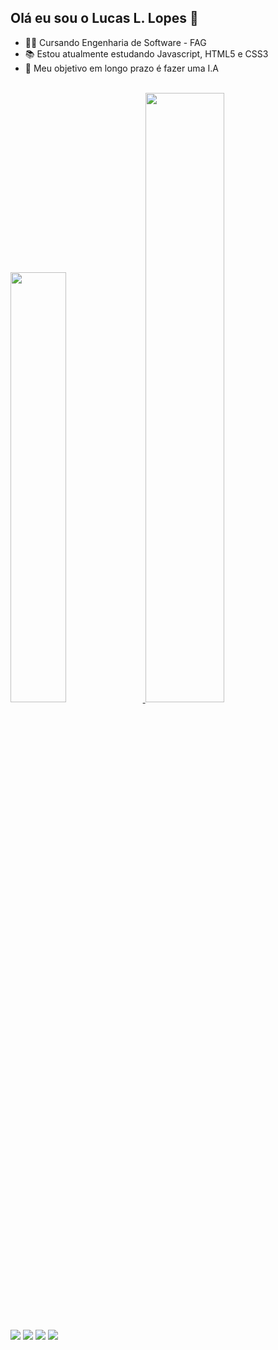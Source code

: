## Olá eu sou o Lucas L. Lopes 👋

- 👨‍💻 Cursando Engenharia de Software - FAG
- 📚 Estou atualmente estudando Javascript, HTML5 e CSS3
- 🤖 Meu objetivo em longo prazo é fazer uma I.A
<br>
<div>
  <a href="https://github.com/Lucasleallopes">
  <img width="42%" src="https://github-readme-stats.vercel.app/api?username=Lucasleallopes&show_icons=true&theme=tokyonight&include_all_commits=true&count_private=true"/>
  <img width="50%" src="https://github-readme-stats.vercel.app/api/top-langs/?username=Lucasleallopes&layout=compact&langs_count=7&theme=tokyonight"/>
</div>
 
  ##
 
<div> 
   <a href="https://www.youtube.com/channel/UCo3wiEV19C4tF8FX8YlNZMw" target="_blank"><img src="https://img.shields.io/badge/YouTube-FF0000?style=for-the-badge&logo=youtube&logoColor=white" target="_blank"></a>
  <a href="https://instagram.com/_lucasleallopes" target="_blank"><img src="https://img.shields.io/badge/-Instagram-%23E4405F?style=for-the-badge&logo=instagram&logoColor=white" target="_blank"></a>
  <a href="https://www.linkedin.com/in/lucas-l-lopes-24b2b8229" target="_blank"><img src="https://img.shields.io/badge/-LinkedIn-%230077B5?style=for-the-badge&logo=linkedin&logoColor=white" target="_blank"></a>
   <a href = "lucasrodrigoleallopes2014@gmail.com"><img src="https://img.shields.io/badge/-Gmail-%23333?style=for-the-badge&logo=gmail&logoColor=white" target="_blank"</a>
</div>


